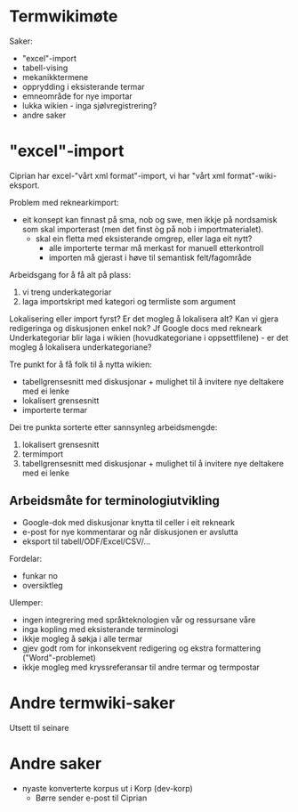 # Termwikimøte

Saker:
* "excel"-import
* tabell-vising
* mekanikktermene
* opprydding i eksisterande termar
* emneområde for nye importar
* lukka wikien - inga sjølvregistrering?
* andre saker

# "excel"-import

Ciprian har excel-"vårt xml format"-import, vi har 
"vårt xml format"-wiki-eksport.

Problem med reknearkimport:
* eit konsept kan finnast på sma, nob og swe, men ikkje på nordsamisk som
  skal importerast (men det finst òg på nob i importmaterialet).
    - skal ein fletta med eksisterande omgrep, eller laga eit nytt?
        - alle importerte termar må merkast for manuell etterkontroll
        - importen må gjerast i høve til semantisk felt/fagområde

Arbeidsgang for å få alt på plass:
1. vi treng underkategoriar
1. laga importskript med kategori og termliste som argument

Lokalisering eller import fyrst?
Er det mogleg å lokalisera alt?
Kan vi gjera redigeringa og diskusjonen enkel nok? Jf Google docs med rekneark
Underkategoriar blir laga i wikien (hovudkategoriane i oppsettfilene) - er det
mogleg å lokalisera underkategoriane?

Tre punkt for å få folk til å nytta wikien:
* tabellgrensesnitt med diskusjonar + mulighet til å invitere nye deltakere med 
  ei lenke
* lokalisert grensesnitt
* importerte termar

Dei tre punkta sorterte etter sannsynleg arbeidsmengde:
1. lokalisert grensesnitt
1. termimport
1. tabellgrensesnitt med diskusjonar + mulighet til å invitere nye deltakere med ei lenke

## Arbeidsmåte for terminologiutvikling

* Google-dok med diskusjonar knytta til celler i eit rekneark
* e-post for nye kommentarar og når diskusjonen er avslutta
* eksport til tabell/ODF/Excel/CSV/...

Fordelar:
* funkar no
* oversiktleg

Ulemper:
* ingen integrering med språkteknologien vår og ressursane våre
* inga kopling med eksisterande terminologi
* ikkje mogleg å søkja i alle termar
* gjev godt rom for inkonsekvent redigering og ekstra formattering ("Word"-problemet)
* ikkje mogleg med kryssreferansar til andre termar og termpostar

# Andre termwiki-saker

Utsett til seinare

# Andre saker

* nyaste konverterte korpus ut i Korp (dev-korp)
  - Børre sender e-post til Ciprian
